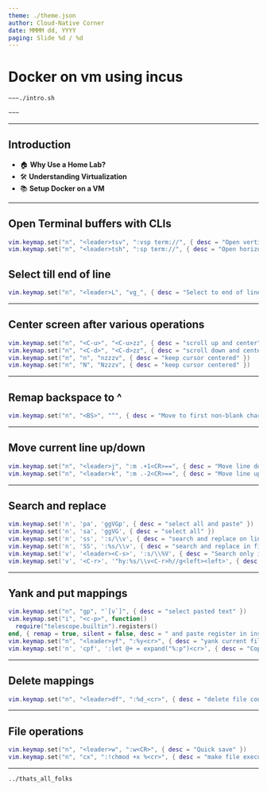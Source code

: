 ```yaml
---
theme: ./theme.json  
author: Cloud-Native Corner  
date: MMMM dd, YYYY  
paging: Slide %d / %d  
---
```


# Docker on vm using incus

```bash
~~~./intro.sh

~~~
```

---

## Introduction

- 🏠 **Why Use a Home Lab?**
- 🛠️ **Understanding Virtualization**
- 📚 **Setup Docker on a VM**

---

## Open Terminal buffers with CLIs

```lua
vim.keymap.set("n", "<leader>tsv", ":vsp term://", { desc = "Open vertical terminal split" })
vim.keymap.set("n", "<leader>tsh", ":sp term://", { desc = "Open horizontal terminal split" })
```

## Select till end of line

```lua
vim.keymap.set("n", "<leader>L", "vg_", { desc = "Select to end of line" })
```

---

## Center screen after various operations

```lua
vim.keymap.set("n", "<C-u>", "<C-u>zz", { desc = "scroll up and center" })
vim.keymap.set("n", "<C-d>", "<C-d>zz", { desc = "scroll down and center" })
vim.keymap.set("n", "n", "nzzzv", { desc = "keep cursor centered" })
vim.keymap.set("n", "N", "Nzzzv", { desc = "keep cursor centered" })

```
---
## Remap backspace to ^

```lua
vim.keymap.set("n", "<BS>", "^", { desc = "Move to first non-blank character" })
```
---
## Move current line up/down

```lua
vim.keymap.set("n", "<leader>j", ":m .+1<CR>==", { desc = "Move line down" })
vim.keymap.set("n", "<leader>k", ":m .-2<CR>==", { desc = "Move line up" })
```
---
## Search and replace

```lua
vim.keymap.set('n', 'pa', 'ggVGp', { desc = "select all and paste" })
vim.keymap.set('n', 'sa', 'ggVG', { desc = "select all" })
vim.keymap.set('n', 'ss', ':s/\\v', { desc = "search and replace on line" })
vim.keymap.set('n', 'SS', ':%s/\\v', { desc = "search and replace in file" })
vim.keymap.set('v', '<leader><C-s>', ':s/\\%V', { desc = "Search only in visual selection using %V atom" })
vim.keymap.set('v', '<C-r>', '"hy:%s/\\v<C-r>h//g<left><left>', { desc = "change selection" })
```
---

## Yank and put mappings

```lua
vim.keymap.set("n", "gp", "`[v`]", { desc = "select pasted text" })
vim.keymap.set("i", "<c-p>", function()
  require("telescope.builtin").registers()
end, { remap = true, silent = false, desc = " and paste register in insert mode", })
vim.keymap.set("n", "<leader>yf", ":%y<cr>", { desc = "yank current file to the clipboard buffer" })
vim.keymap.set('n', 'cpf', ':let @+ = expand("%:p")<cr>', { desc = "Copy current file name and path" })
```
---
## Delete mappings

```lua
vim.keymap.set("n", "<leader>df", ":%d_<cr>", { desc = "delete file content to black hole register" })
```
---
## File operations

```lua
vim.keymap.set("n", "<leader>w", ":w<CR>", { desc = "Quick save" })
vim.keymap.set("n", "cx", ":!chmod +x %<cr>", { desc = "make file executable" })
```

---

```bash
../thats_all_folks
```
